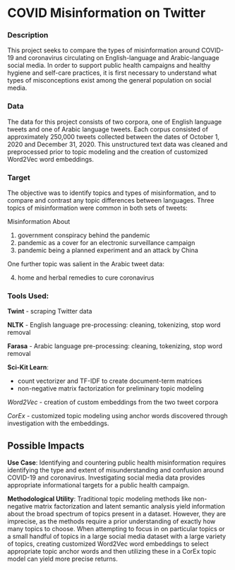 # COVID Misinformation on Twitter

### Description
This project seeks to compare the types of misinformation around COVID-19 and coronavirus circulating on English-language and Arabic-language social media.  In order to support public health campaigns and healthy hygiene and self-care practices, it is first necessary to understand what types of misconceptions exist among the general population on social media.

### Data
The data for this project consists of two corpora, one of English language tweets and one of Arabic language tweets. Each corpus consisted of approximately 250,000 tweets collected between the dates of October 1, 2020 and December 31, 2020.  This unstructured text data was cleaned and preprocessed prior to topic modeling and the creation of customized Word2Vec word embeddings.

### Target
The objective was to identify topics and types of misinformation, and to compare and contrast any topic differences between languages.  Three topics of misinformation were common in both sets of tweets:

Misinformation About

1) government conspiracy behind the pandemic
2) pandemic as a cover for an electronic surveillance campaign
3) pandemic being a planned experiment and an attack by China

One further topic was salient in the Arabic tweet data:

4) home and herbal remedies to cure coronavirus

### Tools Used:

**Twint** - scraping Twitter data

**NLTK** - English language pre-processing: cleaning, tokenizing, stop word removal

**Farasa** - Arabic language pre-processing: cleaning, tokenizing, stop word removal

**Sci-Kit Learn**:

  - count vectorizer and TF-IDF to create document-term matrices
  - non-negative matrix factorization for preliminary topic modeling
  
*Word2Vec* - creation of custom embeddings from the two tweet corpora

*CorEx* - customized topic modeling using anchor words discovered through investigation with the embeddings.

## Possible Impacts

**Use Case**:  Identifying and countering public health misinformation requires identifying the type and extent of misunderstanding and confusion around COVID-19 and coronavirus.  Investigating social media data provides appropriate informational targets for a public health campaign.

**Methodological Utility**:  Traditional topic modeling methods like non-negative matrix factorization and latent semantic analysis yield information about the broad spectrum of topics present in a dataset.  However, they are imprecise, as the methods require a prior understanding of exactly how many topics to choose. When attempting to focus in on particular topics or a small handful of topics in a large social media dataset with a large variety of topics, creating customized Word2Vec word embeddings to select appropriate topic anchor words and then utilizing these in a CorEx topic model can yield more precise returns.    
